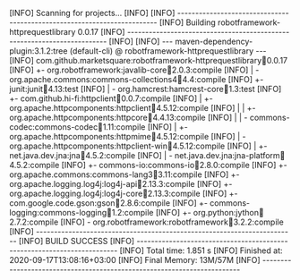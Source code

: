 [INFO] Scanning for projects...
[INFO] 
[INFO] ------------------------------------------------------------------------
[INFO] Building robotframework-httprequestlibrary 0.0.17
[INFO] ------------------------------------------------------------------------
[INFO] 
[INFO] --- maven-dependency-plugin:3.1.2:tree (default-cli) @ robotframework-httprequestlibrary ---
[INFO] com.github.marketsquare:robotframework-httprequestlibrary:jar:0.0.17
[INFO] +- org.robotframework:javalib-core:jar:2.0.3:compile
[INFO] |  \- org.apache.commons:commons-collections4:jar:4.4:compile
[INFO] +- junit:junit:jar:4.13:test
[INFO] |  \- org.hamcrest:hamcrest-core:jar:1.3:test
[INFO] +- com.github.hi-fi:httpclient:jar:0.0.7:compile
[INFO] |  +- org.apache.httpcomponents:httpclient:jar:4.5.12:compile
[INFO] |  |  +- org.apache.httpcomponents:httpcore:jar:4.4.13:compile
[INFO] |  |  \- commons-codec:commons-codec:jar:1.11:compile
[INFO] |  +- org.apache.httpcomponents:httpmime:jar:4.5.12:compile
[INFO] |  \- org.apache.httpcomponents:httpclient-win:jar:4.5.12:compile
[INFO] |     +- net.java.dev.jna:jna:jar:4.5.2:compile
[INFO] |     \- net.java.dev.jna:jna-platform:jar:4.5.2:compile
[INFO] +- commons-io:commons-io:jar:2.8.0:compile
[INFO] +- org.apache.commons:commons-lang3:jar:3.11:compile
[INFO] +- org.apache.logging.log4j:log4j-api:jar:2.13.3:compile
[INFO] +- org.apache.logging.log4j:log4j-core:jar:2.13.3:compile
[INFO] +- com.google.code.gson:gson:jar:2.8.6:compile
[INFO] +- commons-logging:commons-logging:jar:1.2:compile
[INFO] +- org.python:jython:jar:2.7.2:compile
[INFO] \- org.robotframework:robotframework:jar:3.2.2:compile
[INFO] ------------------------------------------------------------------------
[INFO] BUILD SUCCESS
[INFO] ------------------------------------------------------------------------
[INFO] Total time: 1.851 s
[INFO] Finished at: 2020-09-17T13:08:16+03:00
[INFO] Final Memory: 13M/57M
[INFO] ------------------------------------------------------------------------
